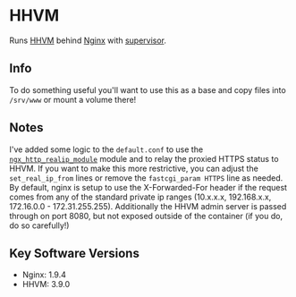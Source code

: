 # HHVM

Runs [HHVM](http://hhvm.com/) behind [Nginx](http://nginx.org/) with
[supervisor](http://supervisord.org/).

## Info

To do something useful you'll want to use this as a base and copy files into
`/srv/www` or mount a volume there!

## Notes

I've added some logic to the `default.conf` to use the
[`ngx_http_realip_module`](http://nginx.org/en/docs/http/ngx_http_realip_module.html)
module and to relay the proxied HTTPS status to HHVM. If you want to make this
more restrictive, you can adjust the `set_real_ip_from` lines or remove the
`fastcgi_param HTTPS` line as needed. By default, nginx is setup to use the
X-Forwarded-For header if the request comes from any of the standard private ip
ranges (10.x.x.x, 192.168.x.x, 172.16.0.0 - 172.31.255.255). Additionally the
HHVM admin server is passed through on port 8080, but not exposed outside of the
container (if you do, do so carefully!)

## Key Software Versions

* Nginx: 1.9.4
* HHVM: 3.9.0
